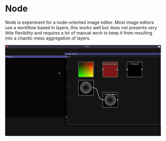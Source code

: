 # Node
Node is experiment for a node-oriented image editor. Most image editors use a workflow based in layers, this works well but does not presents very little flexibility and requires a lot of manual work to keep it from resulting into a chaotic mess aggregation of layers. 

![Demonstration](demo.gif)
